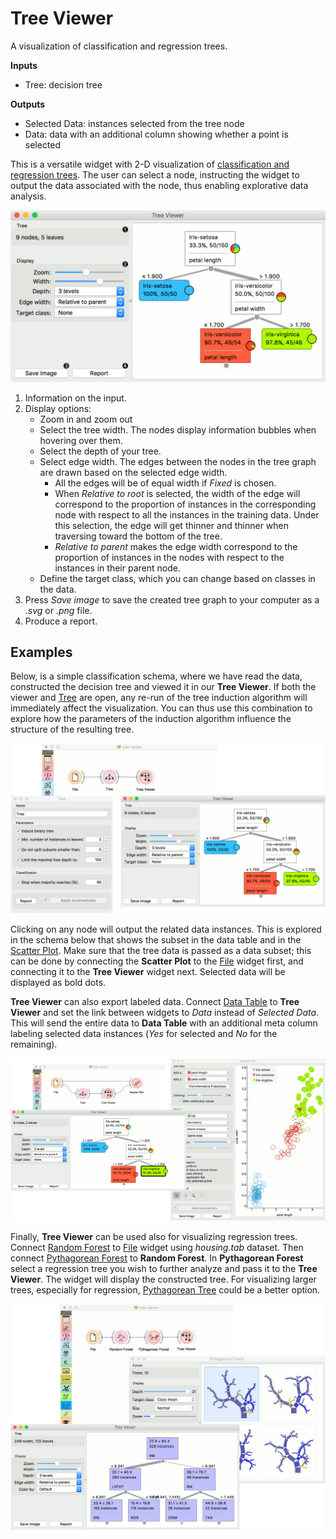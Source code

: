 Tree Viewer
===========

A visualization of classification and regression trees.

**Inputs**

- Tree: decision tree

**Outputs**

- Selected Data: instances selected from the tree node
- Data: data with an additional column showing whether a point is selected

This is a versatile widget with 2-D visualization of [classification and regression trees](https://en.wikipedia.org/wiki/Decision_tree_learning). The user can select a node, instructing the widget to output the data associated with the node, thus enabling explorative data analysis.

![](images/TreeViewer-stamped.png)

1. Information on the input.
2. Display options:
   - Zoom in and zoom out
   - Select the tree width. The nodes display information bubbles when hovering over them.
   - Select the depth of your tree.
   - Select edge width. The edges between the nodes in the tree graph are drawn based on the selected edge width.
      - All the edges will be of equal width if *Fixed* is chosen.
      - When *Relative to root* is selected, the width of the edge will
         correspond to the proportion of instances in the corresponding
         node with respect to all the instances in the training data. Under
         this selection, the edge will get thinner and thinner when
         traversing toward the bottom of the tree.
      - *Relative to parent* makes the edge width correspond to the proportion
         of instances in the nodes with respect to the instances in their
         parent node.
   - Define the target class, which you can change based on classes in the data.
3. Press *Save image* to save the created tree graph to your computer as a *.svg* or *.png* file.
4. Produce a report.

Examples
--------

Below, is a simple classification schema, where we have read the data, constructed the decision tree and viewed it in our **Tree Viewer**. If both the viewer and [Tree](../model/tree.md) are open, any re-run of the tree induction algorithm will immediately affect the visualization. You can thus use this combination to explore how the parameters of the induction algorithm influence the structure of the resulting tree.

![](images/TreeViewer-classification.png)

Clicking on any node will output the related data instances. This is explored in the schema below that shows the subset in the data table and in the [Scatter Plot](../visualize/scatterplot.md). Make sure that the tree data is passed as a data subset; this can be done by connecting the **Scatter Plot** to the [File](../data/file.md) widget first, and connecting it to the **Tree Viewer** widget next. Selected data will be displayed as bold dots.

**Tree Viewer** can also export labeled data. Connect [Data Table](../data/datatable.md) to **Tree Viewer** and set the link between widgets to *Data* instead of *Selected Data*. This will send the entire data to **Data Table** with an additional meta column labeling selected data instances (*Yes* for selected and *No* for the remaining).

![](images/TreeViewer-selection.png)

Finally, **Tree Viewer** can be used also for visualizing regression trees. Connect [Random Forest](../model/randomforest.md) to [File](../data/file.md) widget using *housing.tab* dataset. Then connect [Pythagorean Forest](../visualize/pythagoreanforest.md) to **Random Forest**. In **Pythagorean Forest** select a regression tree you wish to further analyze and pass it to the **Tree Viewer**. The widget will display the constructed tree. For visualizing larger trees, especially for regression, [Pythagorean Tree](../visualize/pythagoreantree.md) could be a better option.

![](images/TreeViewer-regression.png)
